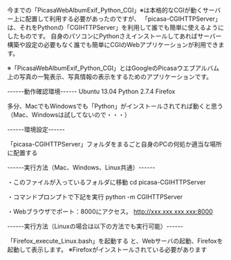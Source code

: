 今までの「PicasaWebAlbumExif_Python_CGI」※は本格的なCGIが動くサーバー上に配置して利用する必要があったのですが、
「picasa-CGIHTTPServer」は、それをPythonの「CGIHTTPServer」を利用して誰でも簡単に使えるようにしたものです。
自身のパソコンにPythonさえインストールしてあればサーバー構築や設定の必要もなく誰でも簡単にCGIのWebアプリケーションが利用できます。

※「PicasaWebAlbumExif_Python_CGI」とはGoogleのPicasaウエブアルバム上の写真の一覧表示、写真情報の表示をするためのアプリケーションです。

------動作確認環境------
Ubuntu 13.04
Python 2.7.4
Firefox

多分、MacでもWindowsでも「Python」がインストールされてれば動くと思う
（Mac、Windowsは試してないので・・・）

------環境設定------

「picasa-CGIHTTPServer」フォルダをまるごと自身のPCの何処か適当な場所に配置する

------実行方法（Mac、Windows、Linux共通）------

・このファイルが入っているフォルダに移動
cd picasa-CGIHTTPServer


・コマンドプロンプトで下記を実行
python -m CGIHTTPServer


・Webブラウザでポート：8000にアクセス。
http://xxx.xxx.xxx.xxx:8000

------実行方法（Linuxの場合は以下の方法でも実行可能）------

「Firefox_execute_Linux.bash」を起動する
と、Webサーバの起動、Firefoxを起動して表示します。
※Firefoxがインストールされている必要があります
